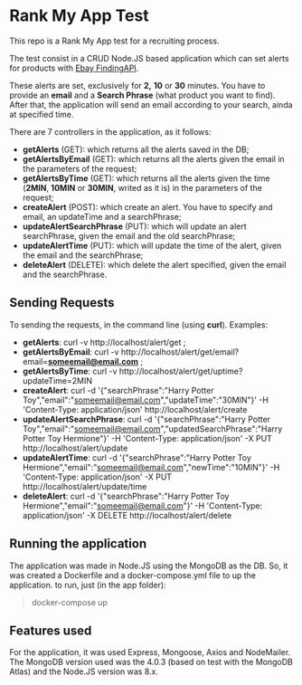 # Rank My App Test

This repo is a Rank My App test for a recruiting process.

The test consist in a CRUD Node.JS based application which can set alerts for products with [Ebay FindingAPI](https://developer.ebay.com/devzone/finding/Concepts/FindingAPIGuide.html).

These alerts are set, exclusively for **2,** **10** or **30** minutes. You have to provide an **email** and a **Search Phrase** (what product you want to find). After that, the application will send an email according to your search, ainda at specified time.

There are 7 controllers in the application, as it follows:

- **getAlerts** (GET): which returns all the alerts saved in the DB;
- **getAlertsByEmail** (GET): which returns all the alerts given the email in the parameters of the request;
- **getAlertsByTime** (GET): which returns all the alerts given the time (**2MIN**, **10MIN** or **30MIN**, writed as it is) in the parameters of the request;
- **createAlert** (POST): which create an alert. You have to specify and email, an updateTime and a searchPhrase;
- **updateAlertSearchPhrase** (PUT): which will update an alert searchPhrase, given the email and the old searchPhrase;
- **updateAlertTime** (PUT): which will update the time of the alert, given the email and the searchPhrase;
- **deleteAlert** (DELETE): which delete the alert specified, given the email and the searchPhrase.

## Sending Requests

To sending the requests, in the command line (using **curl**).
Examples:

- **getAlerts**: curl -v http://localhost/alert/get ;
- **getAlertsByEmail**: curl -v http://localhost/alert/get/email?email=**someemail@email.com** ;
- **getAlertsByTime**: curl -v http://localhost/alert/get/uptime?updateTime=2MIN
- **createAlert**: curl -d '{"searchPhrase":"Harry Potter Toy","email":"someemail@email.com","updateTime":"30MIN"}' -H 'Content-Type: application/json' http://localhost/alert/create
- **updateAlertSearchPhrase**: curl -d '{"searchPhrase":"Harry Potter Toy","email":"someemail@email.com","updatedSearchPhrase":"Harry Potter Toy Hermione"}' -H 'Content-Type: application/json' -X PUT http://localhost/alert/update
- **updateAlertTime**: curl -d '{"searchPhrase":"Harry Potter Toy Hermione","email":"someemail@email.com","newTime":"10MIN"}' -H 'Content-Type: application/json' -X PUT http://localhost/alert/update/time
- **deleteAlert**: curl -d '{"searchPhrase":"Harry Potter Toy Hermione","email":"someemail@email.com"}' -H 'Content-Type: application/json' -X DELETE http://localhost/alert/delete

## Running the application

The application was made in Node.JS using the MongoDB as the DB. So, it was created a Dockerfile and a docker-compose.yml file to up the application. to run, just (in the app folder):

> docker-compose up

## Features used

For the application, it was used Express, Mongoose, Axios and NodeMailer.
The MongoDB version used was the 4.0.3 (based on test with the MongoDB Atlas) and the Node.JS version was 8.x.